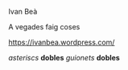 Ivan Beà

A vegades faig coses

<https://ivanbea.wordpress.com/>

*asteriscs* **dobles**
_guionets_ __dobles__
